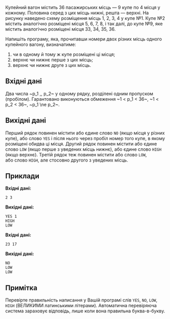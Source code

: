 ﻿Купейний вагон містить 36 пасажирських місць — 9 купе по 4 місця у кожному. Половина серед з&nbsp;цих місць нижні, решта — верхні. На рисунку наведено схему розміщення місць 1, 2, 3, 4 у купе №1. Купе №2 містить аналогічно розміщені місця 5, 6, 7, 8, і&nbsp;так далі, до&nbsp;купе №9, яке містить аналогічно розміщені місця 33, 34, 35, 36.

Напишіть програму, яка, прочитавши номери двох різних місць одного купейного вагону, визначатиме:
1.  чи&nbsp;в&nbsp;одному й&nbsp;тому&nbsp;ж купе розміщені ці місця;
2.  верхнє чи&nbsp;нижнє перше з&nbsp;цих місць;
3.  верхнє чи&nbsp;нижнє друге з&nbsp;цих місць.

## Вхідні дані
Два числа ~p_1 \,\, p_2~ у&nbsp;одному рядку, розділені одним пропуском (пробілом). Гарантовано виконуються обмеження ~1 < p_1 < 36~, ~1 < p_2 < 36~, ~p_1 \ne p_2~.

## Вихідні дані
Перший рядок повинен містити або&nbsp;єдине слово `NO` (якщо місця у&nbsp;різних купе), або&nbsp;слово `YES` і&nbsp;після нього через пробіл номер того купе, в&nbsp;якому розміщені обидва ці місця. Другий рядок повинен містити або&nbsp;єдине слово `LOW` (якщо перше з&nbsp;уведених місць нижнє), або&nbsp;єдине слово `HIGH` (якщо верхнє). Третій рядок теж повинен містити або&nbsp;слово `LOW`, або&nbsp;слово `HIGH`, але&nbsp;стосовно другого з&nbsp;уведених місць.

## Приклади

**Вхідні дані:**
```
2 3
```

**Вихідні дані:**
```
YES 1
HIGH
LOW
```

**Вхідні дані:**
```
23 17
```

**Вихідні дані:**
```
NO
LOW
LOW
```

## Примітка
Перевірте правильність написання у&nbsp;Вашій програмі слів `YES`, `NO`, `LOW`, `HIGH` (ВЕЛИКИМИ латинськими літерами). Автоматична перевіряюча система зараховує відповідь, лише коли вона правильна буква-в-букву.